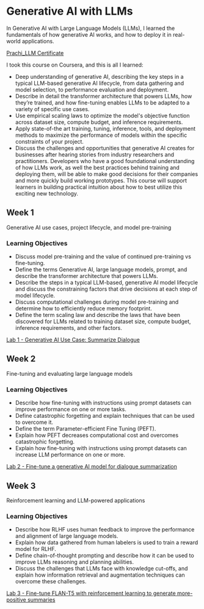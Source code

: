 # Generative AI with LLMs
In Generative AI with Large Language Models (LLMs), I learned the fundamentals of how generative AI works, and how to deploy it in real-world applications.

[Prachi_LLM Certificate](GenAI_LLM.pdf)

I took this course on Coursera, and this is all I learned:

* Deep understanding of generative AI, describing the key steps in a typical LLM-based generative AI lifecycle, from data gathering and model selection, to performance evaluation and deployment.
* Describe in detail the transformer architecture that powers LLMs, how they’re trained, and how fine-tuning enables LLMs to be adapted to a variety of specific use cases.
* Use empirical scaling laws to optimize the model's objective function across dataset size, compute budget, and inference requirements.
* Apply state-of-the art training, tuning, inference, tools, and deployment methods to maximize the performance of models within the specific constraints of your project.
* Discuss the challenges and opportunities that generative AI creates for businesses after hearing stories from industry researchers and practitioners.
Developers who have a good foundational understanding of how LLMs work, as well the best practices behind training and deploying them, will be able to make good decisions for their companies and more quickly build working prototypes.
 This course will support learners in building practical intuition about how to best utilize this exciting new technology.

## Week 1
Generative AI use cases, project lifecycle, and model pre-training

### Learning Objectives
* Discuss model pre-training and the value of continued pre-training vs fine-tuning.
* Define the terms Generative AI, large language models, prompt, and describe the transformer architecture that powers LLMs.
* Describe the steps in a typical LLM-based, generative AI model lifecycle and discuss the constraining factors that drive decisions at each step of model lifecycle.
* Discuss computational challenges during model pre-training and determine how to efficiently reduce memory footprint.
* Define the term scaling law and describe the laws that have been discovered for LLMs related to training dataset size, compute budget, inference requirements, and other factors.
  
[Lab 1 - Generative AI Use Case: Summarize Dialogue](https://github.com/prachitui/Generative-AI-with-LLM/blob/main/Lab_1_summarize_dialogue.ipynb)



## Week 2
Fine-tuning and evaluating large language models

### Learning Objectives
* Describe how fine-tuning with instructions using prompt datasets can improve performance on one or more tasks.
* Define catastrophic forgetting and explain techniques that can be used to overcome it.
* Define the term Parameter-efficient Fine Tuning (PEFT).
* Explain how PEFT decreases computational cost and overcomes catastrophic forgetting.
* Explain how fine-tuning with instructions using prompt datasets can increase LLM performance on one or more.
  
[Lab 2 - Fine-tune a generative AI model for dialogue summarization](https://github.com/prachitui/Generative-AI-with-LLM/blob/main/Lab_2_fine_tune_generative_ai_model.ipynb)



## Week 3
Reinforcement learning and LLM-powered applications

### Learning Objectives
* Describe how RLHF uses human feedback to improve the performance and alignment of large language models.
* Explain how data gathered from human labelers is used to train a reward model for RLHF.
* Define chain-of-thought prompting and describe how it can be used to improve LLMs reasoning and planning abilities.
* Discuss the challenges that LLMs face with knowledge cut-offs, and explain how information retrieval and augmentation techniques can overcome these challenges.
  
[Lab 3 - Fine-tune FLAN-T5 with reinforcement learning to generate more-positive summaries](https://github.com/prachitui/Generative-AI-with-LLM/blob/main/Lab_3_fine_tune_model_to_detoxify_summaries.ipynb)




